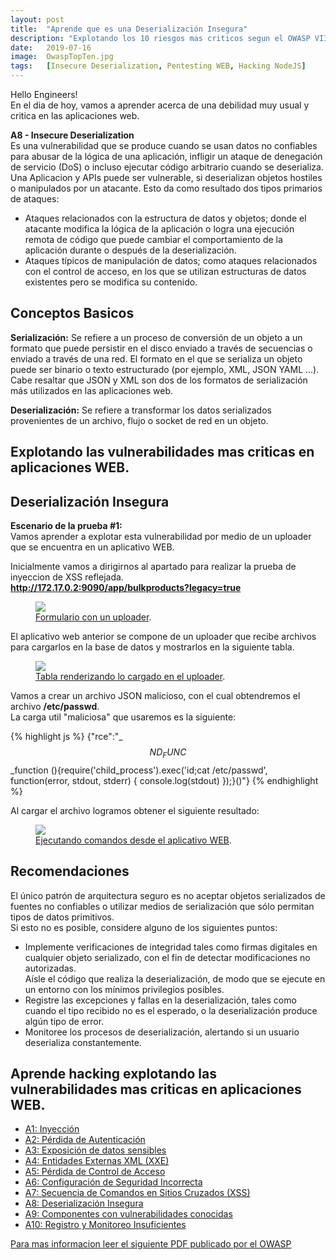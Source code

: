 ```yaml
---
layout: post
title:  "Aprende que es una Deserialización Insegura"
description: "Explotando los 10 riesgos mas criticos segun el OWASP VII"
date:   2019-07-16
image:  OwaspTopTen.jpg
tags:   [Insecure Deserialization, Pentesting WEB, Hacking NodeJS]
---
```


Hello Engineers!  
En el dia de hoy, vamos a aprender acerca de una debilidad muy usual y critica en las aplicaciones web.  

**A8 - Insecure Deserialization**  
Es una vulnerabilidad que se produce cuando se usan datos no confiables para abusar de la lógica de una aplicación, infligir un ataque de denegación de servicio (DoS) o incluso ejecutar código arbitrario cuando se deserializa.  
Una Aplicacion y APIs puede ser vulnerable, si deserializan objetos hostiles o manipulados por un atacante. Esto da como resultado dos tipos primarios de ataques:  
  - Ataques relacionados con la estructura de datos y objetos; donde el atacante modifica la lógica de la aplicación o logra una ejecución remota de código que puede cambiar el comportamiento de la aplicación durante o después de la deserialización.  
  - Ataques típicos de manipulación de datos; como ataques relacionados con el control de acceso, en los que se utilizan estructuras de datos existentes pero se modifica su contenido.  

## Conceptos Basicos  
**Serialización:** Se refiere a un proceso de conversión de un objeto a un formato que puede persistir en el disco enviado a través de secuencias o enviado a través de una red. El formato en el que se serializa un objeto puede ser binario o texto estructurado (por ejemplo, XML, JSON YAML …). Cabe resaltar que JSON y XML son dos de los formatos de serialización más utilizados en las aplicaciones web.  

**Deserialización:** Se refiere a transformar los datos serializados provenientes de un archivo, flujo o socket de red en un objeto.   

## Explotando las vulnerabilidades mas criticas en aplicaciones WEB.  
## Deserialización Insegura  
**Escenario de la prueba #1:**   
Vamos aprender a explotar esta vulnerabilidad por medio de un uploader que se encuentra en un aplicativo WEB.  

Inicialmente vamos a dirigirnos al apartado para realizar la prueba de inyeccion de XSS reflejada.  
**http://172.17.0.2:9090/app/bulkproducts?legacy=true**  


<figure>
  <img src="{{site.baseurl}}/img/Deserialization.png" >
	<figcaption>
    <a href="{{site.baseurl}}/img/Deserialization.png" title="Formulario con un uploader">Formulario con un uploader</a>.
  </figcaption>
</figure>

El aplicativo web anterior se compone de un uploader que recibe archivos para cargarlos en la base de datos y mostrarlos en la siguiente tabla.  

<figure>
  <img src="{{site.baseurl}}/img/xss.png" >
	<figcaption>
    <a href="{{site.baseurl}}/img/xss.png" title="Tabla renderizando lo cargado en el uploader">Tabla renderizando lo cargado en el uploader</a>.
  </figcaption>
</figure>

Vamos a crear un archivo JSON malicioso, con el cual obtendremos el archivo **/etc/passwd**.  
La carga util "maliciosa" que usaremos es la siguiente:  

{% highlight js %}
{"rce":"_$$ND_FUNC$$_function (){require('child_process').exec('id;cat /etc/passwd', function(error, stdout, stderr) { console.log(stdout) });}()"}
{% endhighlight %}    

Al cargar el archivo logramos obtener el siguiente resultado:  

<figure>
  <img src="{{site.baseurl}}/img/Result.png" >
	<figcaption>
    <a href="{{site.baseurl}}/img/Result.png" title="Ejecutando comandos desde el aplicativo WEB">Ejecutando comandos desde el aplicativo WEB</a>.
  </figcaption>
</figure>


## Recomendaciones  
El único patrón de arquitectura seguro es no aceptar objetos serializados de fuentes no confiables o utilizar medios de serialización que sólo permitan tipos de datos primitivos.  
Si esto no es posible, considere alguno de los siguientes puntos:  
  - Implemente verificaciones de integridad tales como firmas digitales en cualquier objeto serializado, con el fin de detectar modificaciones no autorizadas.  
Aísle el código que realiza la deserialización, de modo que se ejecute en un entorno con los mínimos privilegios posibles.   
  -  Registre las excepciones y fallas en la deserialización, tales como cuando el tipo recibido no es el esperado, o la deserialización produce algún tipo de error.  
  - Monitoree los procesos de deserialización, alertando si un usuario deserializa constantemente.  

## Aprende hacking explotando las vulnerabilidades mas criticas en aplicaciones WEB.  

 - [A1: Inyección](https://hackingprofessional.github.io/Security/Como-realizar-una-inyeccion-SQL-OWASP-1)   
 - [A2: Pérdida de Autenticación](https://hackingprofessional.github.io/Security/Perdida-de-autenticacion-y-exposicion-de-datos-OWASP-II)  
 - [A3: Exposición de datos sensibles](https://hackingprofessional.github.io/Security/Perdida-de-autenticacion-y-exposicion-de-datos-OWASP-II)  
 - [A4: Entidades Externas XML (XXE)](https://hackingprofessional.github.io/Security/Como-realizar-una-inyeccion-XML-OWASP-III)  
 - [A5: Pérdida de Control de Acceso](https://hackingprofessional.github.io/Security/Evadiendo-controles-de-acceso-OWASP-IV)  
 - [A6: Configuración de Seguridad Incorrecta](https://hackingprofessional.github.io/Security/El-riesgo-de-las-Configuraciónes-Incorrectas-de-Seguridad-OWAPS-V)  
 - [A7: Secuencia de Comandos en Sitios Cruzados (XSS)](https://hackingprofessional.github.io/Security/Aprende-a-realizar-una-inyeccion-XSS-OWASP-VI)  
 - [A8: Deserialización Insegura](https://hackingprofessional.github.io/Security/Aprende-que-es-Deserialización-Insegura-OWASP-VII)  
 - [A9: Componentes con vulnerabilidades conocidas](https://hackingprofessional.github.io/Security/Explotando-vulnerabilidades-conocidas-OWASP-VIII)  
 - [A10: Registro y Monitoreo Insuficientes](https://hackingprofessional.github.io/Security/Explotando-vulnerabilidades-conocidas-OWASP-VIII)  


 [Para mas informacion leer el siguiente PDF publicado por el OWASP](https://www.owasp.org/images/5/5e/OWASP-Top-10-2017-es.pdf)